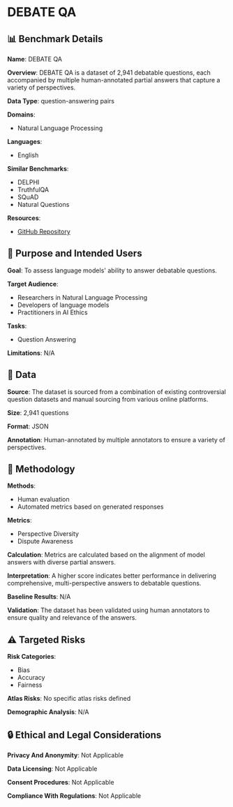 # DEBATE QA

## 📊 Benchmark Details

**Name**: DEBATE QA

**Overview**: DEBATE QA is a dataset of 2,941 debatable questions, each accompanied by multiple human-annotated partial answers that capture a variety of perspectives.

**Data Type**: question-answering pairs

**Domains**:
- Natural Language Processing

**Languages**:
- English

**Similar Benchmarks**:
- DELPHI
- TruthfulQA
- SQuAD
- Natural Questions

**Resources**:
- [GitHub Repository](https://github.com/pillowsofwind/DebateQA)

## 🎯 Purpose and Intended Users

**Goal**: To assess language models' ability to answer debatable questions.

**Target Audience**:
- Researchers in Natural Language Processing
- Developers of language models
- Practitioners in AI Ethics

**Tasks**:
- Question Answering

**Limitations**: N/A

## 💾 Data

**Source**: The dataset is sourced from a combination of existing controversial question datasets and manual sourcing from various online platforms.

**Size**: 2,941 questions

**Format**: JSON

**Annotation**: Human-annotated by multiple annotators to ensure a variety of perspectives.

## 🔬 Methodology

**Methods**:
- Human evaluation
- Automated metrics based on generated responses

**Metrics**:
- Perspective Diversity
- Dispute Awareness

**Calculation**: Metrics are calculated based on the alignment of model answers with diverse partial answers.

**Interpretation**: A higher score indicates better performance in delivering comprehensive, multi-perspective answers to debatable questions.

**Baseline Results**: N/A

**Validation**: The dataset has been validated using human annotators to ensure quality and relevance of the answers.

## ⚠️ Targeted Risks

**Risk Categories**:
- Bias
- Accuracy
- Fairness

**Atlas Risks**:
No specific atlas risks defined

**Demographic Analysis**: N/A

## 🔒 Ethical and Legal Considerations

**Privacy And Anonymity**: Not Applicable

**Data Licensing**: Not Applicable

**Consent Procedures**: Not Applicable

**Compliance With Regulations**: Not Applicable
